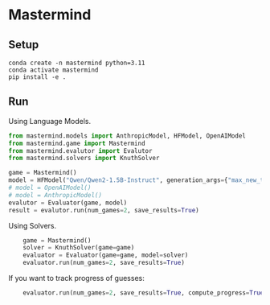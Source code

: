 # Mastermind

## Setup

```
conda create -n mastermind python=3.11
conda activate mastermind
pip install -e .
```

## Run

Using Language Models.

```python
from mastermind.models import AnthropicModel, HFModel, OpenAIModel
from mastermind.game import Mastermind
from mastermind.evalutor import Evalutor
from mastermind.solvers import KnuthSolver

game = Mastermind()
model = HFModel("Qwen/Qwen2-1.5B-Instruct", generation_args={"max_new_tokens": 1024})
# model = OpenAIModel()
# model = AnthropicModel()
evalutor = Evaluator(game, model)
result = evalutor.run(num_games=2, save_results=True)
```

Using Solvers.
```python
    game = Mastermind()
    solver = KnuthSolver(game=game)
    evaluator = Evaluator(game=game, model=solver)
    evaluator.run(num_games=2, save_results=True)
```

If you want to track progress of guesses:
```python
    evaluator.run(num_games=2, save_results=True, compute_progress=True)
```